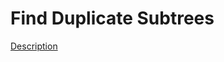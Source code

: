 Find Duplicate Subtrees
=====  
[Description](https://leetcode.com/problems/find-duplicate-subtrees/)